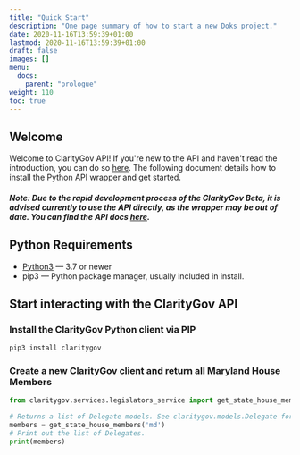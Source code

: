 ```yaml
---
title: "Quick Start"
description: "One page summary of how to start a new Doks project."
date: 2020-11-16T13:59:39+01:00
lastmod: 2020-11-16T13:59:39+01:00
draft: false
images: []
menu:
  docs:
    parent: "prologue"
weight: 110
toc: true
---
```


## Welcome

Welcome to ClarityGov API! If you're new to the API and haven't read the introduction, you can do so [here](https://claritygov.com/docs/prologue/introduction/). The following document details how to install the Python API wrapper and get started.
##### Note: Due to the rapid development process of the ClarityGov Beta, it is advised currently to use the API directly, as the wrapper may be out of date. You can find the API docs [here](https://api.claritygov.com/docs).
## Python Requirements

- [Python3](https://www.python.org/downloads/) — 3.7 or newer
- pip3 — Python package manager, usually included in install.

## Start interacting with the ClarityGov API

### Install the ClarityGov Python client via PIP

```bash
pip3 install claritygov
```

### Create a new ClarityGov client and return all Maryland House Members


```python
from claritygov.services.legislators_service import get_state_house_members

# Returns a list of Delegate models. See claritygov.models.Delegate for more information on the model.
members = get_state_house_members('md')
# Print out the list of Delegates.
print(members)
```